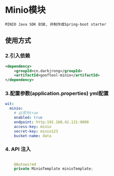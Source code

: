 # Minio模块
    MINIO Java SDK 封装, 并制作成Spring-boot starter

## 使用方式
### 2.引入依赖
```xml
<dependency>
    <groupId>cn.darkjrong</groupId>
    <artifactId>gooftool-minio</artifactId>
</dependency>
```

### 3.配置参数(application.properties)  yml配置

```yaml
wit:
  minio:
    # 必须为true
    enabled: true
    endpoint: http:192.168.42.131:9000
    access-key: minio
    secret-key: minio123
    bucket-name: data
```
### 4. API 注入
```java
        
    @Autowired
    private MinioTemplate minioTemplate;            

```











